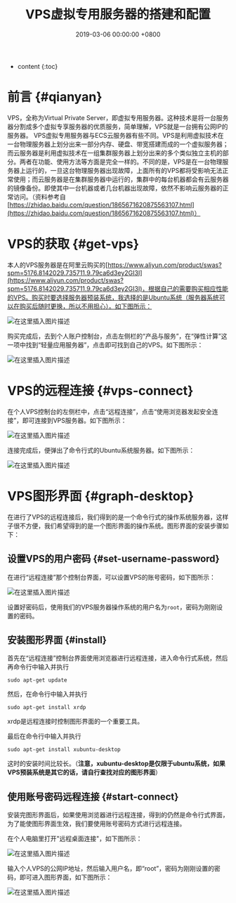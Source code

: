 ﻿---
layout: post
title:  VPS虚拟专用服务器的搭建和配置
date:   2019-03-06 00:00:00 +0800
categories: 服务器
---

* content
{:toc}





# 前言  {#qianyan}
VPS，全称为Virtual Private Server，即虚拟专用服务器。这种技术是将一台服务器分割成多个虚拟专享服务器的优质服务，简单理解，VPS就是一台拥有公网IP的服务器。
VPS虚拟专用服务器与ECS云服务器有些不同。VPS是利用虚拟技术在一台物理服务器上划分出来一部分内存、硬盘、带宽搭建而成的一个虚拟服务器；而云服务器是利用虚拟技术在一组集群服务器上划分出来的多个类似独立主机的部分。两者在功能、使用方法等方面是完全一样的。不同的是，VPS是在一台物理服务器上运行的，一旦这台物理服务器出现故障，上面所有的VPS都将受影响无法正常使用；而云服务器是在集群服务器中运行的，集群中的每台机器都会有云服务器的镜像备份。即使其中一台机器或者几台机器出现故障，依然不影响云服务器的正常访问。（资料参考自[https://zhidao.baidu.com/question/1865671620875563107.html](https://zhidao.baidu.com/question/1865671620875563107.html)）

# VPS的获取  {#get-vps}
本人的VPS服务器是在阿里云购买的[https://www.aliyun.com/product/swas?spm=5176.8142029.735711.9.79ca6d3ey2GI3I](https://www.aliyun.com/product/swas?spm=5176.8142029.735711.9.79ca6d3ey2GI3I)，根据自己的需要购买相应性能的VPS。购买时要选择服务器预装系统，我选择的是Ubuntu系统（服务器系统可以在购买后随时更换，所以不用担心）。如下图所示：

![在这里插入图片描述](https://img-blog.csdnimg.cn/20190306145059460.PNG?x-oss-process=image/watermark,type_ZmFuZ3poZW5naGVpdGk,shadow_10,text_aHR0cHM6Ly9ibG9nLmNzZG4ubmV0L3FxXzM2MjcyMjgy,size_16,color_FFFFFF,t_70)

购买完成后，去到个人账户控制台，点击左侧栏的“产品与服务”，在“弹性计算”这一项中找到“轻量应用服务器”，点击即可找到自己的VPS。如下图所示：

![在这里插入图片描述](https://img-blog.csdnimg.cn/20190306145452361.PNG?x-oss-process=image/watermark,type_ZmFuZ3poZW5naGVpdGk,shadow_10,text_aHR0cHM6Ly9ibG9nLmNzZG4ubmV0L3FxXzM2MjcyMjgy,size_16,color_FFFFFF,t_70)

# VPS的远程连接  {#vps-connect}
在个人VPS控制台的左侧栏中，点击“远程连接”，点击“使用浏览器发起安全连接”，即可连接到VPS服务器。如下图所示：

![在这里插入图片描述](https://img-blog.csdnimg.cn/20190306145853789.PNG?x-oss-process=image/watermark,type_ZmFuZ3poZW5naGVpdGk,shadow_10,text_aHR0cHM6Ly9ibG9nLmNzZG4ubmV0L3FxXzM2MjcyMjgy,size_16,color_FFFFFF,t_70)

连接完成后，便弹出了命令行式的Ubuntu系统服务器。如下图所示：

![在这里插入图片描述](https://img-blog.csdnimg.cn/20190306150105445.PNG?x-oss-process=image/watermark,type_ZmFuZ3poZW5naGVpdGk,shadow_10,text_aHR0cHM6Ly9ibG9nLmNzZG4ubmV0L3FxXzM2MjcyMjgy,size_16,color_FFFFFF,t_70)

# VPS图形界面  {#graph-desktop}
在进行了VPS的远程连接后，我们得到的是一个命令行式的操作系统服务器，这样子很不方便，我们希望得到的是一个图形界面的操作系统。图形界面的安装步骤如下：

## 设置VPS的用户密码  {#set-username-password}
在进行“远程连接”那个控制台界面，可以设置VPS的账号密码，如下图所示：

![在这里插入图片描述](https://img-blog.csdnimg.cn/20190306150606513.PNG)

设置好密码后，使用我们的VPS服务器操作系统的用户名为`root`，密码为刚刚设置的密码。

## 安装图形界面  {#install}
首先在“远程连接”控制台界面使用浏览器进行远程连接，进入命令行式系统，然后再命令行中输入并执行

```
sudo apt-get update
```

然后，在命令行中输入并执行

```
sudo apt-get install xrdp
```

xrdp是远程连接时控制图形界面的一个重要工具。

最后在命令行中输入并执行

```
sudo apt-get install xubuntu-desktop
```
这时的安装时间比较长。（**注意，xubuntu-desktop是仅限于ubuntu系统，如果VPS预装系统是其它的话，请自行查找对应的图形界面**）

## 使用账号密码远程连接  {#start-connect}
安装完图形界面后，如果使用浏览器进行远程连接，得到的仍然是命令行式界面，为了能使图形界面生效，我们要使用账号密码方式进行远程连接。

在个人电脑里打开"远程桌面连接"，如下图所示：

![在这里插入图片描述](https://img-blog.csdnimg.cn/20190306152014841.png?x-oss-process=image/watermark,type_ZmFuZ3poZW5naGVpdGk,shadow_10,text_aHR0cHM6Ly9ibG9nLmNzZG4ubmV0L3FxXzM2MjcyMjgy,size_16,color_FFFFFF,t_70)

输入个人VPS的公网IP地址，然后输入用户名，即“root”，密码为刚刚设置的密码，即可进入图形界面，如下图所示：

![在这里插入图片描述](https://img-blog.csdnimg.cn/20190306152334578.PNG?x-oss-process=image/watermark,type_ZmFuZ3poZW5naGVpdGk,shadow_10,text_aHR0cHM6Ly9ibG9nLmNzZG4ubmV0L3FxXzM2MjcyMjgy,size_16,color_FFFFFF,t_70)

